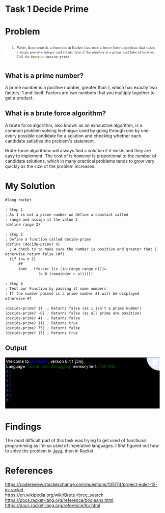 # Task 1 Decide Prime

# Problem
<img src="images/task1.png">

## What is a prime number?
A prime number is a positive number, greater than 1, which has exactly two factors; 1 and itself. Factors are two numbers that you multiply together to get a product. 

## What is a brute force algorithm?
A brute force algorithm, also known as an exhaustive algorithm, is a common problem solving technique used by going through one by one every possible candidate for a solution and checking whether each candidate satisfies the problem's statement.

Brute-force algorithms will always find a solution if it exists and they are easy to implement. The cost of is however is proportional to the number of candidate solutions, which in many practical problems tends to grow very quickly as the size of the problem increases.

# My Solution
```Racket
#lang racket

; Step 1
; As 1 is not a prime number we define a constant called
; range and assign it the value 2
(define range 2) 

; Step 2
; Define a function called decide-prime
(define (decide-prime? n)
  ; A check to to make sure the number is positive and greater that 1 otherwise return false (#f)
  (if (<= n 1)
      #f
      (not   (for/or [(x (in-range range n))]=
               (= 0 (remainder n x))))))

; Step 3
; Test our Function by passing it some numbers
; If the number passed is a prime number #t will be displayed otherwise #f

(decide-prime? 1)  ; Returns false (as 1 isn't a prime number)
(decide-prime? -8) ; Returns false (as all prime are positive)
(decide-prime? 4)  ; Returns false
(decide-prime? 11) ; Returns true 
(decide-prime? 75) ; Returns false
(decide-prime? 13) ; Returns true

```

## Output
<img src="images/output.PNG">

# Findings
The most difficult part of this task was trying to get used of functional programming as I'm so used of imperative languages. I first figured out how to solve the problem in [Java](https://codereview.stackexchange.com/questions/24704/efficiently-determining-if-a-number-is-prime), then in Racket.

# References
https://codereview.stackexchange.com/questions/105174/project-euler-12-in-racket  
https://en.wikipedia.org/wiki/Brute-force_search  
https://docs.racket-lang.org/reference/booleans.html  
https://docs.racket-lang.org/reference/for.html